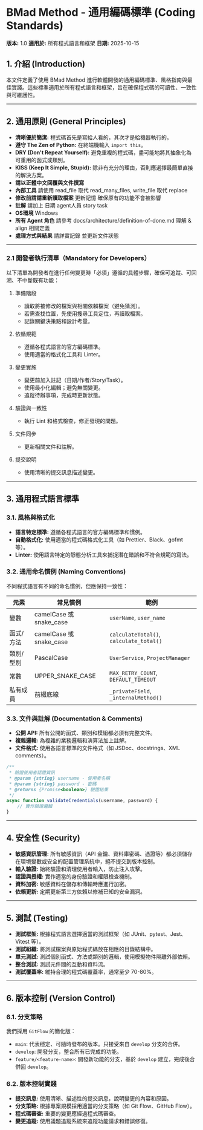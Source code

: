 # BMad Method - 通用編碼標準 (Coding Standards)

**版本:** 1.0
**適用於:** 所有程式語言和框架
**日期:** 2025-10-15

## 1. 介紹 (Introduction)

本文件定義了使用 BMad Method 進行軟體開發的通用編碼標準、風格指南與最佳實踐。這些標準適用於所有程式語言和框架，旨在確保程式碼的可讀性、一致性與可維護性。

---

## 2. 通用原則 (General Principles)

*   **清晰優於簡潔:** 程式碼首先是寫給人看的，其次才是給機器執行的。
*   **遵守 The Zen of Python:** 在終端機輸入 `import this`。
*   **DRY (Don't Repeat Yourself):** 避免重複的程式碼，盡可能地將其抽象化為可重用的函式或類別。
*   **KISS (Keep It Simple, Stupid):** 除非有充分的理由，否則應選擇最簡單直接的解決方案。
*   **請以正體中文回覆與文件撰寫** 
*   **內部工具** 請使用 read_file 取代 read_many_files, write_file 取代 replace
*   **修改前請請重新讀取檔案** 更新記憶 確保原有的功能不會被影響
*   **註解** 請加上 日期 agent人員 story task
*   **OS環境** Windows
*   **所有 Agent 角色** 請參考 docs/architecture/definition-of-done.md 理解 & align 相關定義
*   **處理方式與結果** 請詳實記錄 並更新文件狀態

---

### 2.1 開發者執行清單（Mandatory for Developers）

以下清單為開發者在進行任何變更時「必須」遵循的具體步驟，確保可追蹤、可回溯、不中斷既有功能：

1) 準備階段
   - 讀取將被修改的檔案與相關依賴檔案（避免猜測）。
   - 若需查找位置，先使用搜尋工具定位，再讀取檔案。
   - 記錄關鍵決策點和設計考量。

2) 依循規範
   - 遵循各程式語言的官方編碼標準。
   - 使用適當的格式化工具和 Linter。

3) 變更實施
   - 變更前加入註記（日期/作者/Story/Task）。
   - 使用最小化編輯；避免無關變更。
   - 追蹤待辦事項，完成時更新狀態。

4) 驗證與一致性
   - 執行 Lint 和格式檢查，修正發現的問題。

5) 文件同步
   - 更新相關文件和註解。

6) 提交說明
   - 使用清晰的提交訊息描述變更。

---

## 3. 通用程式語言標準

### 3.1. 風格與格式化

*   **語言特定標準:** 遵循各程式語言的官方編碼標準和慣例。
*   **自動格式化:** 使用適當的程式碼格式化工具（如 Prettier、Black、gofmt 等）。
*   **Linter:** 使用語言特定的靜態分析工具來捕捉潛在錯誤和不符合規範的寫法。

### 3.2. 通用命名慣例 (Naming Conventions)

不同程式語言有不同的命名慣例，但應保持一致性：

| 元素 | 常見慣例 | 範例 |
|------|----------|------|
| 變數 | camelCase 或 snake_case | `userName`, `user_name` |
| 函式/方法 | camelCase 或 snake_case | `calculateTotal()`, `calculate_total()` |
| 類別/型別 | PascalCase | `UserService`, `ProjectManager` |
| 常數 | UPPER_SNAKE_CASE | `MAX_RETRY_COUNT`, `DEFAULT_TIMEOUT` |
| 私有成員 | 前綴底線 | `_privateField`, `_internalMethod()` |

### 3.3. 文件與註解 (Documentation & Comments)

*   **公開 API:** 所有公開的函式、類別和模組都必須有完整文件。
*   **複雜邏輯:** 為複雜的業務邏輯和演算法加上註解。
*   **文件格式:** 使用各語言標準的文件格式（如 JSDoc、docstrings、XML comments）。

```javascript
/**
 * 驗證使用者認證資訊
 * @param {string} username - 使用者名稱
 * @param {string} password - 密碼
 * @returns {Promise<boolean>} 驗證結果
 */
async function validateCredentials(username, password) {
    // 實作驗證邏輯
}
```

---

## 4. 安全性 (Security)

*   **敏感資訊管理:** 所有敏感資訊（API 金鑰、資料庫密碼、憑證等）都必須儲存在環境變數或安全的配置管理系統中，絕不提交到版本控制。
*   **輸入驗證:** 始終驗證和清理使用者輸入，防止注入攻擊。
*   **認證與授權:** 實作適當的身份驗證和權限檢查機制。
*   **資料加密:** 敏感資料在儲存和傳輸時應進行加密。
*   **依賴更新:** 定期更新第三方依賴以修補已知的安全漏洞。

---

## 5. 測試 (Testing)

*   **測試框架:** 根據程式語言選擇適當的測試框架（如 JUnit、pytest、Jest、Vitest 等）。
*   **測試組織:** 將測試檔案與原始程式碼放在相應的目錄結構中。
*   **單元測試:** 測試個別函式、方法或類別的邏輯，使用模擬物件隔離外部依賴。
*   **整合測試:** 測試元件間的互動和資料流。
*   **測試覆蓋率:** 維持合理的程式碼覆蓋率，通常至少 70-80%。

---

## 6. 版本控制 (Version Control)

### 6.1. 分支策略

我們採用 `GitFlow` 的簡化版：
*   `main`: 代表穩定、可隨時發布的版本。只接受來自 `develop` 分支的合併。
*   `develop`: 開發分支，整合所有已完成的功能。
*   `feature/<feature-name>`: 開發新功能的分支，基於 `develop` 建立，完成後合併回 `develop`。

### 6.2. 版本控制實踐

*   **提交訊息:** 使用清晰、描述性的提交訊息，說明變更的內容和原因。
*   **分支策略:** 根據專案規模採用適當的分支策略（如 Git Flow、GitHub Flow）。
*   **程式碼審查:** 重要的變更應經過程式碼審查。
*   **變更追蹤:** 使用議題追蹤系統來追蹤功能請求和錯誤修復。
